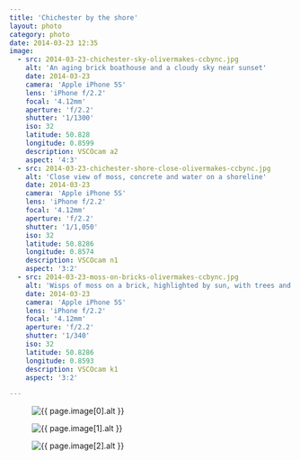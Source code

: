 ```yaml
---
title: 'Chichester by the shore'
layout: photo
category: photo
date: 2014-03-23 12:35
image:
  - src: 2014-03-23-chichester-sky-olivermakes-ccbync.jpg
    alt: 'An aging brick boathouse and a cloudy sky near sunset'
    date: 2014-03-23
    camera: 'Apple iPhone 5S'
    lens: 'iPhone f/2.2'
    focal: '4.12mm'
    aperture: 'f/2.2'
    shutter: '1/1300'
    iso: 32
    latitude: 50.828
    longitude: 0.8599
    description: VSCOcam a2
    aspect: '4:3'
  - src: 2014-03-23-chichester-shore-close-olivermakes-ccbync.jpg
    alt: 'Close view of moss, concrete and water on a shoreline'
    date: 2014-03-23
    camera: 'Apple iPhone 5S'
    lens: 'iPhone f/2.2'
    focal: '4.12mm'
    aperture: 'f/2.2'
    shutter: '1/1,050'
    iso: 32
    latitude: 50.8286
    longitude: 0.8574
    description: VSCOcam n1
    aspect: '3:2'
  - src: 2014-03-23-moss-on-bricks-olivermakes-ccbync.jpg
    alt: 'Wisps of moss on a brick, highlighted by sun, with trees and sky far in the background'
    date: 2014-03-23
    camera: 'Apple iPhone 5S'
    lens: 'iPhone f/2.2'
    focal: '4.12mm'
    aperture: 'f/2.2'
    shutter: '1/340'
    iso: 32
    latitude: 50.8286
    longitude: 0.8593
    description: VSCOcam k1
    aspect: '3:2'

---
```


<figure class="wide"> 
  <img
    src="{{ site.image-url }}/{{ page.image[0].src }}" 
    sizes="{{ site.wide-sizes }}"  
    srcset="{% for srcset in site.srcset %}{{ site.image-url }}/{{ site.srcset[forloop.index0] }}/{{ page.image[0].src }} {{ site.srcset[forloop.index0] }}w{% if forloop.last == false %}, {% endif %}{% endfor %}"
    alt="{{ page.image[0].alt }}"
  >
</figure>

<section class="grid2">
  <figure> 
    <img
      src="{{ site.image-url }}/{{ page.image[1].src }}" 
      sizes="{{ site.grid2-sizes }}"  
      srcset="{% for srcset_half in site.srcset_half %}{{ site.image-url }}/{{ site.srcset_half[forloop.index0] }}/{{ page.image[1].src }} {{ site.srcset_half[forloop.index0] }}w{% if forloop.last == false %}, {% endif %}{% endfor %}"
      alt="{{ page.image[1].alt }}"
    >
  </figure>
  <figure> 
    <img
      src="{{ site.image-url }}/{{ page.image[2].src }}" 
      sizes="{{ site.grid2-sizes }}"  
      srcset="{% for srcset_half in site.srcset_half %}{{ site.image-url }}/{{ site.srcset_half[forloop.index0] }}/{{ page.image[2].src }} {{ site.srcset_half[forloop.index0] }}w{% if forloop.last == false %}, {% endif %}{% endfor %}"
      alt="{{ page.image[2].alt }}"
    >
  </figure>
</section>